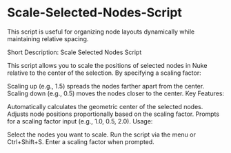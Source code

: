 # Scale-Selected-Nodes-Script
This script is useful for organizing node layouts dynamically while maintaining relative spacing.

Short Description:
Scale Selected Nodes Script

This script allows you to scale the positions of selected nodes in Nuke relative to the center of the selection. By specifying a scaling factor:

Scaling up (e.g., 1.5) spreads the nodes farther apart from the center.
Scaling down (e.g., 0.5) moves the nodes closer to the center.
Key Features:

Automatically calculates the geometric center of the selected nodes.
Adjusts node positions proportionally based on the scaling factor.
Prompts for a scaling factor input (e.g., 1.0, 0.5, 2.0).
Usage:

Select the nodes you want to scale.
Run the script via the menu or Ctrl+Shift+S.
Enter a scaling factor when prompted.
